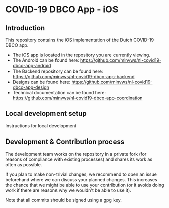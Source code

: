 # COVID-19 DBCO App - iOS

## Introduction
This repository contains the iOS implementation of the Dutch COVID-19 DBCO app.

* The iOS app is located in the repository you are currently viewing.
* The Android can be found here: https://github.com/minvws/nl-covid19-dbco-app-android
* The Backend repository can be found here: https://github.com/minvws/nl-covid19-dbco-app-backend
* Designs can be found here: https://github.com/minvws/nl-covid19-dbco-app-design
* Technical documentation can be found here: https://github.com/minvws/nl-covid19-dbco-app-coordination

## Local development setup

Instructions for local development

## Development & Contribution process

The development team works on the repository in a private fork (for reasons of compliance with existing processes) and shares its work as often as possible.

If you plan to make non-trivial changes, we recommend to open an issue beforehand where we can discuss your planned changes.
This increases the chance that we might be able to use your contribution (or it avoids doing work if there are reasons why we wouldn't be able to use it).

Note that all commits should be signed using a gpg key.

